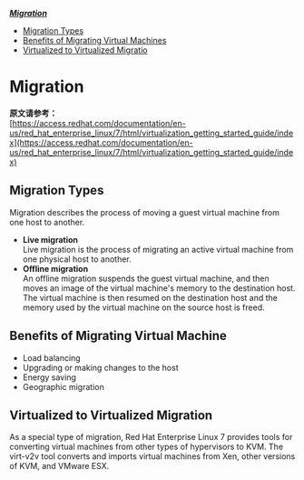 ***[Migration](https://github.com/Leanna-Lee/MyNotes/blob/master/Virtualization/Migration.md#migration)***
- [Migration Types](https://github.com/Leanna-Lee/MyNotes/blob/master/Virtualization/Migration.md#migration-types)
- [Benefits of Migrating Virtual Machines](https://github.com/Leanna-Lee/MyNotes/blob/master/Virtualization/Migration.md#benefits-of-migrating-virtual-machine)
- [Virtualized to Virtualized Migratio](https://github.com/Leanna-Lee/MyNotes/blob/master/Virtualization/Migration.md#virtualized-to-virtualized-migratio)
# Migration
**原文请参考：**  
[https://access.redhat.com/documentation/en-us/red_hat_enterprise_linux/7/html/virtualization_getting_started_guide/index](https://access.redhat.com/documentation/en-us/red_hat_enterprise_linux/7/html/virtualization_getting_started_guide/index)
## Migration Types
Migration describes the process of moving a guest virtual machine from one host to another.
- **Live migration**     
Live migration is the process of migrating an active virtual machine from one physical host to another.
- **Offline migration**    
An offline migration suspends the guest virtual machine, and then moves an image of the virtual machine's memory to the destination host. The virtual machine is then resumed on the destination host and the memory used by the virtual machine on the source host is freed.
## Benefits of Migrating Virtual Machine
- Load balancing
- Upgrading or making changes to the host
- Energy saving
- Geographic migration
## Virtualized to Virtualized Migration
As a special type of migration, Red Hat Enterprise Linux 7 provides tools for converting virtual machines from other types of hypervisors to KVM. The virt-v2v tool converts and imports virtual machines from Xen, other versions of KVM, and VMware ESX.